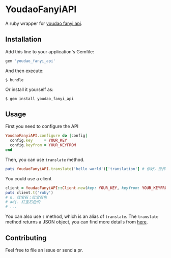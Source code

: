 # YoudaoFanyiAPI

A ruby wrapper for [youdao fanyi api][api].

## Installation

Add this line to your application's Gemfile:

```ruby
gem 'youdao_fanyi_api'
```

And then execute:

    $ bundle

Or install it yourself as:

    $ gem install youdao_fanyi_api

## Usage

First you need to configure the API

```ruby
YoudaoFanyiAPI.configure do |config|
  config.key     = YOUR_KEY
  config.keyfrom = YOUR_KEYFROM
end
```

Then, you can use `translate` method.

```ruby
puts YoudaoFanyiAPI.translate('hello world')['translation'] # 你好，世界
```

You could use a client

```ruby
client = YoudaoFanyiAPI::Client.new(key: YOUR_KEY, keyfrom: YOUR_KEYFROM)
puts client.t('ruby')
# n. 红宝石；红宝石色
# adj. 红宝石色的
# ...
```

You can also use `t` method, which is an alias of `translate`. The `translate`
method returns a JSON object, you can find more details from [here][api].


## Contributing

Feel free to file an issue or send a pr.







[api]: http://fanyi.youdao.com/openapi?path=data-mode
